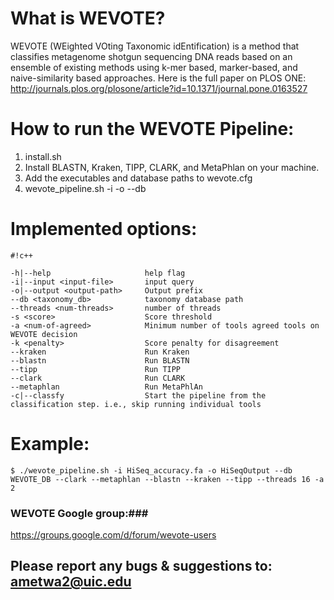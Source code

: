 # What is WEVOTE? #
WEVOTE (WEighted VOting Taxonomic idEntification) is a method that classifies metagenome shotgun sequencing DNA reads based on an ensemble of existing methods using k-mer based, marker-based, and naive-similarity based approaches. Here is the full paper on PLOS ONE: http://journals.plos.org/plosone/article?id=10.1371/journal.pone.0163527


# How to run the WEVOTE Pipeline: #
1. install.sh
1. Install BLASTN, Kraken, TIPP, CLARK, and MetaPhlan on your machine.
1. Add the executables and database paths to wevote.cfg
1. wevote_pipeline.sh -i <input-query> -o <output-prefix> --db <path-to-taxonomy-DB> <options> 


# Implemented options: #
```
#!c++

-h|--help                     help flag
-i|--input <input-file>       input query
-o|--output <output-path>     Output prefix
--db <taxonomy_db>            taxonomy database path
--threads <num-threads>       number of threads 
-s <score>                    Score threshold
-a <num-of-agreed>            Minimum number of tools agreed tools on WEVOTE decision	
-k <penalty>                  Score penalty for disagreement
--kraken                      Run Kraken
--blastn                      Run BLASTN
--tipp                        Run TIPP
--clark                       Run CLARK
--metaphlan                   Run MetaPhlAn
-c|--classfy                  Start the pipeline from the classification step. i.e., skip running individual tools
```




# Example: #

```
$ ./wevote_pipeline.sh -i HiSeq_accuracy.fa -o HiSeqOutput --db WEVOTE_DB --clark --metaphlan --blastn --kraken --tipp --threads 16 -a 2
```

### WEVOTE Google group:###
https://groups.google.com/d/forum/wevote-users

## Please report any bugs & suggestions to: ametwa2@uic.edu ##
